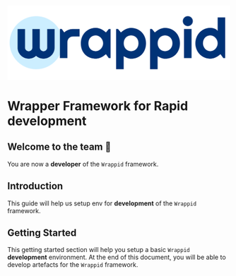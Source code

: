 <img src="https://github.com/wrappid/.github/blob/main/logo/logo-1200x400.png" />

# Wrapper Framework for Rapid development

## Welcome to the team 🙌

You are now a **developer** of the `Wrappid` framework.

## Introduction

This guide will help us setup env for **development** of the `Wrappid` framework.

## Getting Started

This getting started section will help you setup a basic `Wrappid` **development** environment. At the end of this document, you will be able to develop artefacts for the `Wrappid` framework.

<!--

**Here are some ideas to get you started:**

🙋‍♀️ A short introduction - what is your organization all about?
👀 Contribution guidelines - how do team members dive in?
👩‍💻 Useful resources - where do you keep your docs? Is there anything else the team should know?
🍪 Fun facts - what is your team's favorite snack?
🧙 Remember, you can do mighty things with the power of [Markdown](https://docs.github.com/github/writing-on-github/getting-started-with-writing-and-formatting-on-github/basic-writing-and-formatting-syntax)
-->
<!--
## `Wrappid` Framework is a wrapper framework built to enable rapid development of applications.

```
                                    _     _
    __      ___ __ __ _ _ __  _ __ (_) __| |
    \ \ /\ / / '__/ _` | '_ \| '_ \| |/ _` |
     \ V  V /| | | (_| | |_) | |_) | | (_| |
      \_/\_/ |_|  \__,_| .__/| .__/|_|\__,_|
                       |_|   |_|

```

# `Wrappid`
-->
